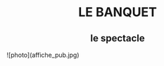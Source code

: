 <h1 align="center">
LE BANQUET
</h1>

<h2 align="center">
le spectacle
</h2>
![photo](affiche_pub.jpg)
